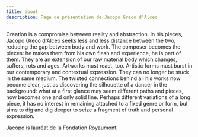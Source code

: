 ```yaml
---
title: about
description: Page de présentation de Jacopo Greco d'Alceo
---
```


Creation is a compromise between reality and abstraction.
In his pieces, Jacopo Greco d'Alceo seeks less and less distance between the two, reducing the gap between body and work. The composer becomes the pieces: he makes them from his own flesh and experience, he is part of them. They are an extension of our raw material body which changes, suffers, rots and ages. Artworks must react, too. Artistic forms must burst in our contemporary and contextual expression. They can no longer be stuck in the same medium. The twisted connections behind all his works now become clear, just as discovering the silhouette of a dancer in the background: what at a first glance may seem different paths and pieces, now becomes one and only solid line. Perhaps different variations of a long piece, it has no interest in remaining attached to a fixed genre or form, but aims to dig and dig deeper to seize a fragment of truth and personal expression.

Jacopo is lauréat de la Fondation Royaumont.